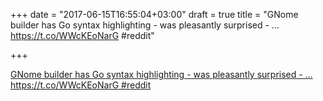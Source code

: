 +++
date = "2017-06-15T16:55:04+03:00"
draft = true
title = "GNome builder has Go syntax highlighting - was pleasantly surprised - … https://t.co/WWcKEoNarG #reddit"

+++

<p><a href="https://t.co/QRu2GNOWqT">GNome builder has Go syntax highlighting - was pleasantly surprised - … https://t.co/WWcKEoNarG #reddit</a></p>